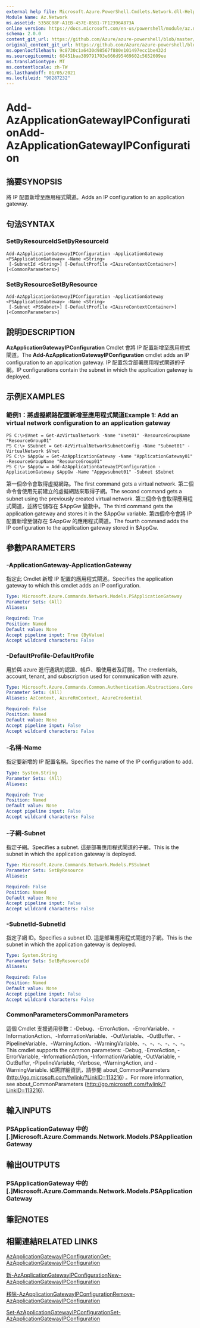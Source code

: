 ```yaml
---
external help file: Microsoft.Azure.PowerShell.Cmdlets.Network.dll-Help.xml
Module Name: Az.Network
ms.assetid: 5358C08F-A1EB-457E-85B1-7F12396A873A
online version: https://docs.microsoft.com/en-us/powershell/module/az.network/add-azapplicationgatewayipconfiguration
schema: 2.0.0
content_git_url: https://github.com/Azure/azure-powershell/blob/master/src/Network/Network/help/Add-AzApplicationGatewayIPConfiguration.md
original_content_git_url: https://github.com/Azure/azure-powershell/blob/master/src/Network/Network/help/Add-AzApplicationGatewayIPConfiguration.md
ms.openlocfilehash: 9c8730c1a6430d98567f880e101497ecc1be432d
ms.sourcegitcommit: 68451baa389791703e666d95469602c5652609ee
ms.translationtype: MT
ms.contentlocale: zh-TW
ms.lasthandoff: 01/05/2021
ms.locfileid: "98287232"
---
```

# <span data-ttu-id="d122e-101">Add-AzApplicationGatewayIPConfiguration</span><span class="sxs-lookup"><span data-stu-id="d122e-101">Add-AzApplicationGatewayIPConfiguration</span></span>

## <span data-ttu-id="d122e-102">摘要</span><span class="sxs-lookup"><span data-stu-id="d122e-102">SYNOPSIS</span></span>
<span data-ttu-id="d122e-103">將 IP 配置新增至應用程式閘道。</span><span class="sxs-lookup"><span data-stu-id="d122e-103">Adds an IP configuration to an application gateway.</span></span>

## <span data-ttu-id="d122e-104">句法</span><span class="sxs-lookup"><span data-stu-id="d122e-104">SYNTAX</span></span>

### <span data-ttu-id="d122e-105">SetByResourceId</span><span class="sxs-lookup"><span data-stu-id="d122e-105">SetByResourceId</span></span>
```
Add-AzApplicationGatewayIPConfiguration -ApplicationGateway <PSApplicationGateway> -Name <String>
 [-SubnetId <String>] [-DefaultProfile <IAzureContextContainer>] [<CommonParameters>]
```

### <span data-ttu-id="d122e-106">SetByResource</span><span class="sxs-lookup"><span data-stu-id="d122e-106">SetByResource</span></span>
```
Add-AzApplicationGatewayIPConfiguration -ApplicationGateway <PSApplicationGateway> -Name <String>
 [-Subnet <PSSubnet>] [-DefaultProfile <IAzureContextContainer>] [<CommonParameters>]
```

## <span data-ttu-id="d122e-107">說明</span><span class="sxs-lookup"><span data-stu-id="d122e-107">DESCRIPTION</span></span>
<span data-ttu-id="d122e-108">**AzApplicationGatewayIPConfiguration** Cmdlet 會將 IP 配置新增至應用程式閘道。</span><span class="sxs-lookup"><span data-stu-id="d122e-108">The **Add-AzApplicationGatewayIPConfiguration** cmdlet adds an IP configuration to an application gateway.</span></span>
<span data-ttu-id="d122e-109">IP 配置包含部署應用程式閘道的子網。</span><span class="sxs-lookup"><span data-stu-id="d122e-109">IP configurations contain the subnet in which the application gateway is deployed.</span></span>

## <span data-ttu-id="d122e-110">示例</span><span class="sxs-lookup"><span data-stu-id="d122e-110">EXAMPLES</span></span>

### <span data-ttu-id="d122e-111">範例1：將虛擬網路配置新增至應用程式閘道</span><span class="sxs-lookup"><span data-stu-id="d122e-111">Example 1: Add an virtual network configuration to an application gateway</span></span>
```
PS C:\>$Vnet = Get-AzVirtualNetwork -Name "Vnet01" -ResourceGroupName "ResourceGroup01"
PS C:\> $Subnet = Get-AzVirtualNetworkSubnetConfig -Name "Subnet01" -VirtualNetwork $Vnet 
PS C:\> $AppGw = Get-AzApplicationGateway -Name "ApplicationGateway01" -ResourceGroupName "ResourceGroup01"
PS C:\> $AppGw = Add-AzApplicationGatewayIPConfiguration -ApplicationGateway $AppGw -Name "Appgwsubnet01" -Subnet $Subnet
```

<span data-ttu-id="d122e-112">第一個命令會取得虛擬網路。</span><span class="sxs-lookup"><span data-stu-id="d122e-112">The first command gets a virtual network.</span></span>
<span data-ttu-id="d122e-113">第二個命令會使用先前建立的虛擬網路來取得子網。</span><span class="sxs-lookup"><span data-stu-id="d122e-113">The second command gets a subnet using the previously created virtual network.</span></span>
<span data-ttu-id="d122e-114">第三個命令會取得應用程式閘道，並將它儲存在 $AppGw 變數中。</span><span class="sxs-lookup"><span data-stu-id="d122e-114">The third command gets the application gateway and stores it in the $AppGw variable.</span></span>
<span data-ttu-id="d122e-115">第四個命令會將 IP 配置新增至儲存在 $AppGw 的應用程式閘道。</span><span class="sxs-lookup"><span data-stu-id="d122e-115">The fourth command adds the IP configuration to the application gateway stored in $AppGw.</span></span>

## <span data-ttu-id="d122e-116">參數</span><span class="sxs-lookup"><span data-stu-id="d122e-116">PARAMETERS</span></span>

### <span data-ttu-id="d122e-117">-ApplicationGateway</span><span class="sxs-lookup"><span data-stu-id="d122e-117">-ApplicationGateway</span></span>
<span data-ttu-id="d122e-118">指定此 Cmdlet 新增 IP 配置的應用程式閘道。</span><span class="sxs-lookup"><span data-stu-id="d122e-118">Specifies the application gateway to which this cmdlet adds an IP configuration.</span></span>

```yaml
Type: Microsoft.Azure.Commands.Network.Models.PSApplicationGateway
Parameter Sets: (All)
Aliases:

Required: True
Position: Named
Default value: None
Accept pipeline input: True (ByValue)
Accept wildcard characters: False
```

### <span data-ttu-id="d122e-119">-DefaultProfile</span><span class="sxs-lookup"><span data-stu-id="d122e-119">-DefaultProfile</span></span>
<span data-ttu-id="d122e-120">用於與 azure 進行通訊的認證、帳戶、租使用者及訂閱。</span><span class="sxs-lookup"><span data-stu-id="d122e-120">The credentials, account, tenant, and subscription used for communication with azure.</span></span>

```yaml
Type: Microsoft.Azure.Commands.Common.Authentication.Abstractions.Core.IAzureContextContainer
Parameter Sets: (All)
Aliases: AzContext, AzureRmContext, AzureCredential

Required: False
Position: Named
Default value: None
Accept pipeline input: False
Accept wildcard characters: False
```

### <span data-ttu-id="d122e-121">-名稱</span><span class="sxs-lookup"><span data-stu-id="d122e-121">-Name</span></span>
<span data-ttu-id="d122e-122">指定要新增的 IP 配置名稱。</span><span class="sxs-lookup"><span data-stu-id="d122e-122">Specifies the name of the IP configuration to add.</span></span>

```yaml
Type: System.String
Parameter Sets: (All)
Aliases:

Required: True
Position: Named
Default value: None
Accept pipeline input: False
Accept wildcard characters: False
```

### <span data-ttu-id="d122e-123">-子網</span><span class="sxs-lookup"><span data-stu-id="d122e-123">-Subnet</span></span>
<span data-ttu-id="d122e-124">指定子網。</span><span class="sxs-lookup"><span data-stu-id="d122e-124">Specifies a subnet.</span></span>
<span data-ttu-id="d122e-125">這是部署應用程式閘道的子網。</span><span class="sxs-lookup"><span data-stu-id="d122e-125">This is the subnet in which the application gateway is deployed.</span></span>

```yaml
Type: Microsoft.Azure.Commands.Network.Models.PSSubnet
Parameter Sets: SetByResource
Aliases:

Required: False
Position: Named
Default value: None
Accept pipeline input: False
Accept wildcard characters: False
```

### <span data-ttu-id="d122e-126">-SubnetId</span><span class="sxs-lookup"><span data-stu-id="d122e-126">-SubnetId</span></span>
<span data-ttu-id="d122e-127">指定子網 ID。</span><span class="sxs-lookup"><span data-stu-id="d122e-127">Specifies a subnet ID.</span></span>
<span data-ttu-id="d122e-128">這是部署應用程式閘道的子網。</span><span class="sxs-lookup"><span data-stu-id="d122e-128">This is the subnet in which the application gateway is deployed.</span></span>

```yaml
Type: System.String
Parameter Sets: SetByResourceId
Aliases:

Required: False
Position: Named
Default value: None
Accept pipeline input: False
Accept wildcard characters: False
```

### <span data-ttu-id="d122e-129">CommonParameters</span><span class="sxs-lookup"><span data-stu-id="d122e-129">CommonParameters</span></span>
<span data-ttu-id="d122e-130">這個 Cmdlet 支援通用參數：-Debug、-ErrorAction、-ErrorVariable、-InformationAction、-InformationVariable、-OutVariable、-OutBuffer、-PipelineVariable、-WarningAction、-WarningVariable、-、-、-、-、-、-。</span><span class="sxs-lookup"><span data-stu-id="d122e-130">This cmdlet supports the common parameters: -Debug, -ErrorAction, -ErrorVariable, -InformationAction, -InformationVariable, -OutVariable, -OutBuffer, -PipelineVariable, -Verbose, -WarningAction, and -WarningVariable.</span></span> <span data-ttu-id="d122e-131">如需詳細資訊，請參閱 about_CommonParameters (http://go.microsoft.com/fwlink/?LinkID=113216) 。</span><span class="sxs-lookup"><span data-stu-id="d122e-131">For more information, see about_CommonParameters (http://go.microsoft.com/fwlink/?LinkID=113216).</span></span>

## <span data-ttu-id="d122e-132">輸入</span><span class="sxs-lookup"><span data-stu-id="d122e-132">INPUTS</span></span>

### <span data-ttu-id="d122e-133">PSApplicationGateway 中的 [.]</span><span class="sxs-lookup"><span data-stu-id="d122e-133">Microsoft.Azure.Commands.Network.Models.PSApplicationGateway</span></span>

## <span data-ttu-id="d122e-134">輸出</span><span class="sxs-lookup"><span data-stu-id="d122e-134">OUTPUTS</span></span>

### <span data-ttu-id="d122e-135">PSApplicationGateway 中的 [.]</span><span class="sxs-lookup"><span data-stu-id="d122e-135">Microsoft.Azure.Commands.Network.Models.PSApplicationGateway</span></span>

## <span data-ttu-id="d122e-136">筆記</span><span class="sxs-lookup"><span data-stu-id="d122e-136">NOTES</span></span>

## <span data-ttu-id="d122e-137">相關連結</span><span class="sxs-lookup"><span data-stu-id="d122e-137">RELATED LINKS</span></span>

[<span data-ttu-id="d122e-138">AzApplicationGatewayIPConfiguration</span><span class="sxs-lookup"><span data-stu-id="d122e-138">Get-AzApplicationGatewayIPConfiguration</span></span>](./Get-AzApplicationGatewayIPConfiguration.md)

[<span data-ttu-id="d122e-139">新-AzApplicationGatewayIPConfiguration</span><span class="sxs-lookup"><span data-stu-id="d122e-139">New-AzApplicationGatewayIPConfiguration</span></span>](./New-AzApplicationGatewayIPConfiguration.md)

[<span data-ttu-id="d122e-140">移除-AzApplicationGatewayIPConfiguration</span><span class="sxs-lookup"><span data-stu-id="d122e-140">Remove-AzApplicationGatewayIPConfiguration</span></span>](./Remove-AzApplicationGatewayIPConfiguration.md)

[<span data-ttu-id="d122e-141">Set-AzApplicationGatewayIPConfiguration</span><span class="sxs-lookup"><span data-stu-id="d122e-141">Set-AzApplicationGatewayIPConfiguration</span></span>](./Set-AzApplicationGatewayIPConfiguration.md)


